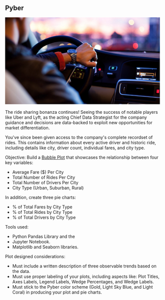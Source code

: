 ## Pyber

![Ride](Images/Ride.png)

The ride sharing bonanza continues! Seeing the success of notable players like Uber and Lyft, as the acting Chief Data Strategist for the company guidance and decisions are data-backed to exploit new opportunities for market differentiation.

You've since been given access to the company's complete recordset of rides. This contains information about every active driver and historic ride, including details like city, driver count, individual fares, and city type.

Objective: 
    Build a [Bubble Plot](https://en.wikipedia.org/wiki/Bubble_chart) that showcases the relationship between four key variables:

* Average Fare ($) Per City
* Total Number of Rides Per City
* Total Number of Drivers Per City
* City Type (Urban, Suburban, Rural)

In addition, create three pie charts:

* % of Total Fares by City Type
* % of Total Rides by City Type
* % of Total Drivers by City Type

Tools used:

* Python Pandas Library and the 
* Jupyter Notebook.
* Matplotlib and Seaborn libraries.

Plot designed considerations:
* Must include a written description of three observable trends based on the data.
* Must use proper labeling of your plots, including aspects like: Plot Titles, Axes Labels, Legend Labels, Wedge Percentages, and Wedge Labels.
* Must stick to the Pyber color scheme (Gold, Light Sky Blue, and Light Coral) in producing your plot and pie charts.


